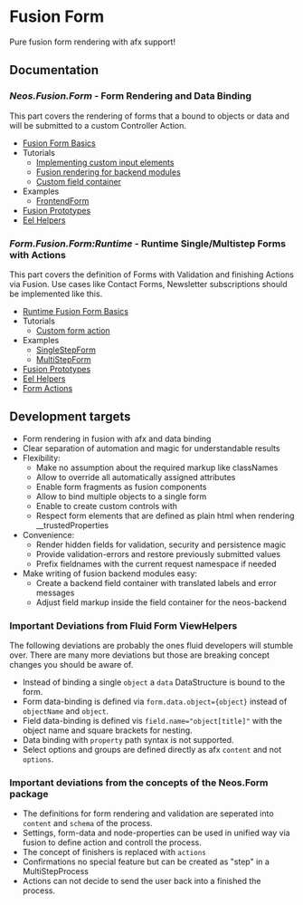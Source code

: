 # Fusion Form

Pure fusion form rendering with afx support!

## Documentation

### *Neos.Fusion.Form* - Form Rendering and Data Binding

This part covers the rendering of forms that a bound to objects or data and 
will be submitted to a custom Controller Action.

- [Fusion Form Basics](Documentation/FormBasics.md)
- Tutorials
  - [Implementing custom input elements](Documentation/Tutorials/CustomFields.md)
  - [Fusion rendering for backend modules](Documentation/Tutorials/FusionFormsInBackendModules.md)
  - [Custom field container](Documentation/Tutorials/CustomFieldContainer.md)
- Examples
  - [FrontendForm](Documentation/Examples/FrontendForm.md)
- [Fusion Prototypes](Documentation/FusionReference.rst)
- [Eel Helpers](Documentation/HelperReference.rst)

### *Form.Fusion.Form:Runtime* - Runtime Single/Multistep Forms with Actions

This part covers the definition of Forms with Validation and finishing Actions
via Fusion. Use cases like Contact Forms, Newsletter subscriptions should 
be implemented like this.   

- [Runtime Fusion Form Basics](Documentation/RuntimeFormBasics.md)
- Tutorials
  - [Custom form action](Documentation/Tutorials/CustomFormAction.md)
- Examples
  - [SingleStepForm](Documentation/Examples/SingleStepForm.md)
  - [MultiStepForm](Documentation/Examples/MultiStepForm.md)
- [Fusion Prototypes](Documentation/FusionRuntimeReference.rst)
- [Eel Helpers](Documentation/RuntimeHelperReference.rst)
- [Form Actions](Documentation/RuntimeActionReference.rst)

## Development targets 

- Form rendering in fusion with afx and data binding 
- Clear separation of automation and magic for understandable results
- Flexibility:
  - Make no assumption about the required markup like classNames
  - Allow to override all automatically assigned attributes
  - Enable form fragments as fusion components 
  - Allow to bind multiple objects to a single form
  - Enable to create custom controls with  
  - Respect form elements that are defined as plain html when rendering __trustedProperties
- Convenience:
  - Render hidden fields for validation, security and persistence magic
  - Provide validation-errors and restore previously submitted values
  - Prefix fieldnames with the current request namespace if needed 
- Make writing of fusion backend modules easy:  
  - Create a backend field container with translated labels and error messages 
  - Adjust field markup inside the field container for the neos-backend
  
### Important Deviations from Fluid Form ViewHelpers

The following deviations are probably the ones fluid developers will 
stumble over. There are many more deviations but those are breaking 
concept changes you should be aware of.

- Instead of binding a single `object` a `data` DataStructure is bound to the form.
- Form data-binding is defined via `form.data.object={object}` instead of `objectName` and `object`.
- Field data-binding is defined vis `field.name="object[title]"` with the object name and square brackets for nesting.
- Data binding with `property` path syntax is not supported.
- Select options and groups are defined directly as afx `content` and not `options`.

### Important deviations from the concepts of the Neos.Form package 

- The definitions for form rendering and validation are seperated into `content` and `schema` of the process.
- Settings, form-data and node-properties can be used in unified way via fusion to define action and controll the process.
- The concept of finishers is replaced with `actions`
- Confirmations no special feature but can be created as "step" in a MultiStepProcess   
- Actions can not decide to send the user back into a finished the process. 









